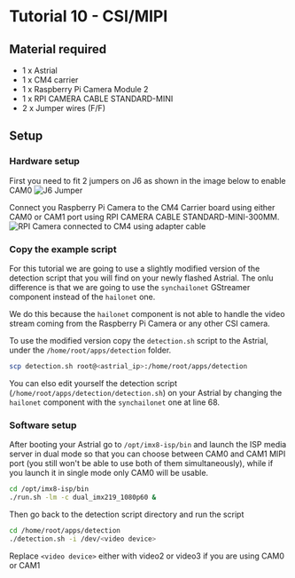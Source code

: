 # Tutorial 10 - CSI/MIPI
## Material required
* 1 x Astrial
* 1 x CM4 carrier
* 1 x Raspberry Pi Camera Module 2
* 1 x RPI CAMERA CABLE STANDARD-MINI
* 2 x Jumper wires (F/F)

## Setup
### Hardware setup

First you need to fit 2 jumpers on J6 as shown in the image below to enable CAM0
![J6 Jumper](images/j6_jumpers.jpg)

Connect you Raspberry Pi Camera to the CM4 Carrier board using either CAM0 or CAM1 port using RPI CAMERA CABLE STANDARD-MINI-300MM.
![RPI Camera connected to CM4 using adapter cable](images/RPi-Camera-CM4.jpg)

### Copy the example script
For this tutorial we are going to use a slightly modified version of the detection script that you will find on your newly flashed Astrial. The onlu difference is that we are going to use the `synchailonet` GStreamer component instead of the `hailonet` one.

We do this because the `hailonet` component is not able to handle the video stream coming from the Raspberry Pi Camera or any other CSI camera.

To use the modified version copy the `detection.sh` script to the Astrial, under the `/home/root/apps/detection` folder.

```sh
scp detection.sh root@<astrial_ip>:/home/root/apps/detection
```

You can elso edit yourself the detection script (`/home/root/apps/detection/detection.sh`) on your Astrial by changing the `hailonet` component with the `synchailonet` one at line 68.

### Software setup
After booting your Astrial go to `/opt/imx8-isp/bin` and launch the ISP media server in dual mode so that you can choose between CAM0 and CAM1 MIPI port (you still won't be able to use both of them simultaneously), while if you launch it in single mode only CAM0 will be usable.
```sh
cd /opt/imx8-isp/bin
./run.sh -lm -c dual_imx219_1080p60 &
```
Then go back to the detection script directory and run the script
```sh
cd /home/root/apps/detection
./detection.sh -i /dev/<video device>
```
Replace `<video device>` either with video2 or video3 if you are using CAM0 or CAM1
